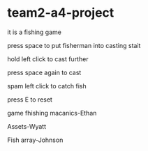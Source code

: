 # team2-a4-project
it is a fishing game 

press space to put fisherman into casting stait

hold left click to cast further 

press space again to cast

spam left click to catch fish

press E to reset

game fhishing macanics-Ethan

Assets-Wyatt

Fish array-Johnson
